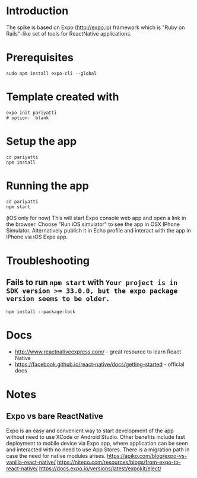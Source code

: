 
# Introduction
The spike is based on Expo (http://expo.io) framework which is "Ruby on Rails"-like set of tools for ReactNative applications.

# Prerequisites
```
sudo npm install expo-cli --global
```

# Template created with
```
expo init pariyatti
# option: `blank`
```

# Setup the app
```
cd pariyatti
npm install

```

# Running the app
```
cd pariyatti
npm start

```

(iOS only for now)
This will start Expo console web app and open a link in the browser. Choose "Run iOS simulator" to see the app in OSX IPhone Simulator. Alternatively publish it in Echo profile and interact with the app in IPhone via iOS Expo app.  


# Troubleshooting

## Fails to run `npm start` with `Your project is in SDK version >= 33.0.0, but the expo package version seems to be older.`

```
npm install --package-lock
```

# Docs
* http://www.reactnativeexpress.com/ - great resource to learn React Native
* https://facebook.github.io/react-native/docs/getting-started - official docs


# Notes

## Expo vs bare ReactNative

Expo is an easy and convenient way to start development of the app without need to use XCode or Android Studio. Other benefits include fast deployment to mobile device via Expo app, where application can be seen and interacted with no need to use App Stores. There is a migration path in case the need for native modules arises.
https://apiko.com/blog/expo-vs-vanilla-react-native/
https://niteco.com/resources/blogs/from-expo-to-react-native/
https://docs.expo.io/versions/latest/expokit/eject/
